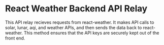 # React Weather Backend API Relay

This API relay recieves requests from react-weather. It makes API calls to solar, lunar, aqi, and weather APIs, and then sends the data back to react-weather. This method ensures that the API keys are securely kept out of the front end.
